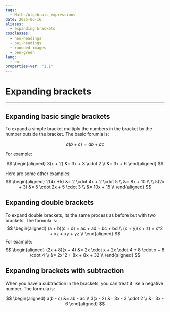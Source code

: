 ```yaml
---
tags:
  - Maths/Algebraic_expressions
date: 2025-06-16
aliases:
  - expanding brackets
cssclasses:
  - neo-headings
  - bai-headings
  - rounded-images
  - pen-green
lang:
  - en
properties-ver: "1.1"
---
```

# Expanding brackets

***
## Expanding basic single brackets
To expand a simple bracket multiply the numbers in the bracket by the number outside the bracket. The basic forumla is:

$$
a(b + c) = ab + ac
$$

For example:

$$
\begin{aligned}
3(x + 2) &= 3x + 3 \cdot 2 \\
&= 3x + 6
\end{aligned}
$$

Here are some other examples:
$$
\begin{aligned}
2(4x +5) &= 2 \cdot 4x + 2 \cdot 5 \\
&= 8x + 10 \\ \\
5(2x + 3) &= 5 \cdot 2x + 5 \cdot 3 \\
&= 10x + 15 \\
\end{aligned}
$$

## Expanding double brackets
To expand double brackets, its the same process as before but with two brackets. The formula is:
$$
\begin{aligned}
(a + b)(c + d) = ac + ad + bc + bd \\
(x + y)(x + z) = x^2 + xz + xy + yz \\
\end{aligned}
$$
For example:
$$
\begin{aligned}
(2x + 8)(x + 4) &= 2x \cdot x + 2x \cdot 4 + 8 \cdot x + 8 \cdot 4 \\
&= 2x^2 + 8x + 8x + 32 \\
\end{aligned}
$$

## Expanding brackets with subtraction
When you have a subtraction in the brackets, you can treat it like a negative number. The formula is:

$$
\begin{aligned}
a(b - c) &= ab - ac \\
3(x - 2) &= 3x - 3 \cdot 2 \\
&= 3x - 6
\end{aligned}
$$